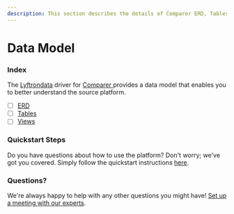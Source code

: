 ```yaml
---
description: This section describes the details of Comparer ERD, Tables, and Views.
---
```


# Data Model

### Index

The  [Lyftrondata](https://www.lyftrondata.com/) driver for [Comparer](https://www.lyftrondata.com/integration/comparer/)[ ](https://www.lyftrondata.com/integration/comparer/)provides a data model that enables you to better understand the source platform.

* [ ] [ERD](../../../marketing-analytics/comparer/data-model/erd.md)
* [ ] [Tables](../../../marketing-analytics/comparer/data-model/tables.md)
* [ ] [Views](../../../marketing-analytics/comparer/data-model/views.md)

### Quickstart Steps

Do you have questions about how to use the platform? Don't worry; we've got you covered. Simply follow the quickstart instructions [here](../../../../quickstart-steps.md).

### Questions? <a href="#questions" id="questions"></a>

We're always happy to help with any other questions you might have! [Set up a meeting with our experts](https://www.lyftrondata.com/book-a-meeting/).

